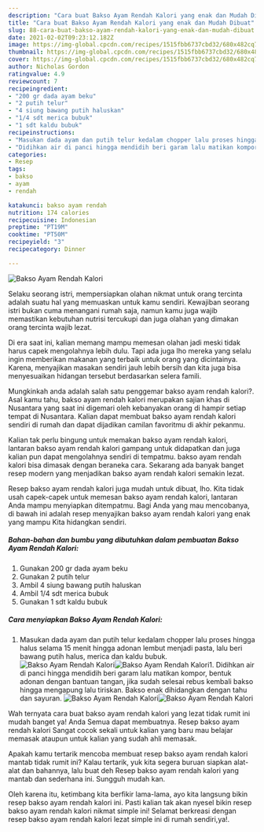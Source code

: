 ```yaml
---
description: "Cara buat Bakso Ayam Rendah Kalori yang enak dan Mudah Dibuat"
title: "Cara buat Bakso Ayam Rendah Kalori yang enak dan Mudah Dibuat"
slug: 88-cara-buat-bakso-ayam-rendah-kalori-yang-enak-dan-mudah-dibuat
date: 2021-02-02T09:23:12.182Z
image: https://img-global.cpcdn.com/recipes/1515fbb6737cbd32/680x482cq70/bakso-ayam-rendah-kalori-foto-resep-utama.jpg
thumbnail: https://img-global.cpcdn.com/recipes/1515fbb6737cbd32/680x482cq70/bakso-ayam-rendah-kalori-foto-resep-utama.jpg
cover: https://img-global.cpcdn.com/recipes/1515fbb6737cbd32/680x482cq70/bakso-ayam-rendah-kalori-foto-resep-utama.jpg
author: Nicholas Gordon
ratingvalue: 4.9
reviewcount: 7
recipeingredient:
- "200 gr dada ayam beku"
- "2 putih telur"
- "4 siung bawang putih haluskan"
- "1/4 sdt merica bubuk"
- "1 sdt kaldu bubuk"
recipeinstructions:
- "Masukan dada ayam dan putih telur kedalam chopper lalu proses hingga halus selama 15 menit hingga adonan lembut menjadi pasta, lalu beri bawang putih halus, merica dan kaldu bubuk."
- "Didihkan air di panci hingga mendidih beri garam lalu matikan kompor, bentuk adonan dengan bantuan tangan, jika sudah selesai rebus kembali bakso hingga mengapung lalu tiriskan. Bakso enak dihidangkan dengan tahu dan sayuran."
categories:
- Resep
tags:
- bakso
- ayam
- rendah

katakunci: bakso ayam rendah 
nutrition: 174 calories
recipecuisine: Indonesian
preptime: "PT19M"
cooktime: "PT50M"
recipeyield: "3"
recipecategory: Dinner

---
```



![Bakso Ayam Rendah Kalori](https://img-global.cpcdn.com/recipes/1515fbb6737cbd32/680x482cq70/bakso-ayam-rendah-kalori-foto-resep-utama.jpg)

Selaku seorang istri, mempersiapkan olahan nikmat untuk orang tercinta adalah suatu hal yang memuaskan untuk kamu sendiri. Kewajiban seorang istri bukan cuma menangani rumah saja, namun kamu juga wajib memastikan kebutuhan nutrisi tercukupi dan juga olahan yang dimakan orang tercinta wajib lezat.

Di era  saat ini, kalian memang mampu memesan olahan jadi meski tidak harus capek mengolahnya lebih dulu. Tapi ada juga lho mereka yang selalu ingin memberikan makanan yang terbaik untuk orang yang dicintainya. Karena, menyajikan masakan sendiri jauh lebih bersih dan kita juga bisa menyesuaikan hidangan tersebut berdasarkan selera famili. 



Mungkinkah anda adalah salah satu penggemar bakso ayam rendah kalori?. Asal kamu tahu, bakso ayam rendah kalori merupakan sajian khas di Nusantara yang saat ini digemari oleh kebanyakan orang di hampir setiap tempat di Nusantara. Kalian dapat membuat bakso ayam rendah kalori sendiri di rumah dan dapat dijadikan camilan favoritmu di akhir pekanmu.

Kalian tak perlu bingung untuk memakan bakso ayam rendah kalori, lantaran bakso ayam rendah kalori gampang untuk didapatkan dan juga kalian pun dapat mengolahnya sendiri di tempatmu. bakso ayam rendah kalori bisa dimasak dengan beraneka cara. Sekarang ada banyak banget resep modern yang menjadikan bakso ayam rendah kalori semakin lezat.

Resep bakso ayam rendah kalori juga mudah untuk dibuat, lho. Kita tidak usah capek-capek untuk memesan bakso ayam rendah kalori, lantaran Anda mampu menyiapkan ditempatmu. Bagi Anda yang mau mencobanya, di bawah ini adalah resep menyajikan bakso ayam rendah kalori yang enak yang mampu Kita hidangkan sendiri.

<!--inarticleads1-->

##### Bahan-bahan dan bumbu yang dibutuhkan dalam pembuatan Bakso Ayam Rendah Kalori:

1. Gunakan 200 gr dada ayam beku
1. Gunakan 2 putih telur
1. Ambil 4 siung bawang putih haluskan
1. Ambil 1/4 sdt merica bubuk
1. Gunakan 1 sdt kaldu bubuk




<!--inarticleads2-->

##### Cara menyiapkan Bakso Ayam Rendah Kalori:

1. Masukan dada ayam dan putih telur kedalam chopper lalu proses hingga halus selama 15 menit hingga adonan lembut menjadi pasta, lalu beri bawang putih halus, merica dan kaldu bubuk.
<img src="https://img-global.cpcdn.com/steps/d1dd3ee2bc74c08d/160x128cq70/bakso-ayam-rendah-kalori-langkah-memasak-1-foto.jpg" alt="Bakso Ayam Rendah Kalori"><img src="https://img-global.cpcdn.com/steps/11276c3dd2009f2b/160x128cq70/bakso-ayam-rendah-kalori-langkah-memasak-1-foto.jpg" alt="Bakso Ayam Rendah Kalori">1. Didihkan air di panci hingga mendidih beri garam lalu matikan kompor, bentuk adonan dengan bantuan tangan, jika sudah selesai rebus kembali bakso hingga mengapung lalu tiriskan. Bakso enak dihidangkan dengan tahu dan sayuran.
<img src="https://img-global.cpcdn.com/steps/c6cb3dfa54feeba2/160x128cq70/bakso-ayam-rendah-kalori-langkah-memasak-2-foto.jpg" alt="Bakso Ayam Rendah Kalori"><img src="https://img-global.cpcdn.com/steps/1388ef8e5feecb4c/160x128cq70/bakso-ayam-rendah-kalori-langkah-memasak-2-foto.jpg" alt="Bakso Ayam Rendah Kalori">



Wah ternyata cara buat bakso ayam rendah kalori yang lezat tidak rumit ini mudah banget ya! Anda Semua dapat membuatnya. Resep bakso ayam rendah kalori Sangat cocok sekali untuk kalian yang baru mau belajar memasak ataupun untuk kalian yang sudah ahli memasak.

Apakah kamu tertarik mencoba membuat resep bakso ayam rendah kalori mantab tidak rumit ini? Kalau tertarik, yuk kita segera buruan siapkan alat-alat dan bahannya, lalu buat deh Resep bakso ayam rendah kalori yang mantab dan sederhana ini. Sungguh mudah kan. 

Oleh karena itu, ketimbang kita berfikir lama-lama, ayo kita langsung bikin resep bakso ayam rendah kalori ini. Pasti kalian tak akan nyesel bikin resep bakso ayam rendah kalori nikmat simple ini! Selamat berkreasi dengan resep bakso ayam rendah kalori lezat simple ini di rumah sendiri,ya!.

